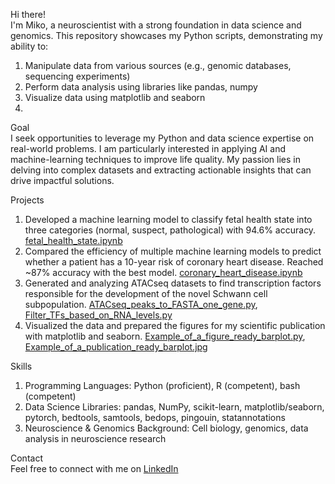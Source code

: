Hi there!  
I'm Miko, a neuroscientist with a strong foundation in data science and genomics. This repository showcases my Python scripts, demonstrating my ability to:
1) Manipulate data from various sources (e.g., genomic databases, sequencing experiments)
2) Perform data analysis using libraries like pandas, numpy
3) Visualize data using matplotlib and seaborn
4) 

Goal  
I seek opportunities to leverage my Python and data science expertise on real-world problems. I am particularly interested in applying AI and machine-learning techniques to improve life quality. My passion lies in delving into complex datasets and extracting actionable insights that can drive impactful solutions.

Projects
1) Developed a machine learning model to classify fetal health state into three categories (normal, suspect, pathological) with 94.6% accuracy. [fetal_health_state.ipynb](https://github.com/MikoKozlowski/Portfolio/blob/main/fetal_health_state.ipynb)
2) Compared the efficiency of multiple machine learning models to predict whether a patient has a 10-year risk of coronary heart disease. Reached ~87% accuracy with the best model. [coronary_heart_disease.ipynb](https://github.com/MikoKozlowski/Portfolio/blob/main/coronary_heart_disease.ipynb)
3) Generated and analyzing ATACseq datasets to find transcription factors responsible for the development of the novel Schwann cell subpopulation. [ATACseq_peaks_to_FASTA_one_gene.py](https://github.com/MikoKozlowski/Portfolio/blob/main/ATACseq_peaks_to_FASTA_one_gene.py), [Filter_TFs_based_on_RNA_levels.py](https://github.com/MikoKozlowski/Portfolio/blob/main/Filter_TFs_based_on_RNA_levels.py)
4) Visualized the data and prepared the figures for my scientific publication with matplotlib and seaborn. [Example_of_a_figure_ready_barplot.py](https://github.com/MikoKozlowski/Portfolio/blob/main/Example_of_a_publication_ready_barplot.py), [Example_of_a_publication_ready_barplot.jpg](https://github.com/MikoKozlowski/Portfolio/blob/main/Example_of_a_publication_ready_barplot.jpg)

Skills
1) Programming Languages: Python (proficient), R (competent), bash (competent)
2) Data Science Libraries: pandas, NumPy, scikit-learn, matplotlib/seaborn, pytorch, bedtools, samtools, bedops, pingouin, statannotations
3) Neuroscience & Genomics Background: Cell biology, genomics, data analysis in neuroscience research

Contact  
Feel free to connect with me on [LinkedIn](www.linkedin.com/in/mikokozlowski)
